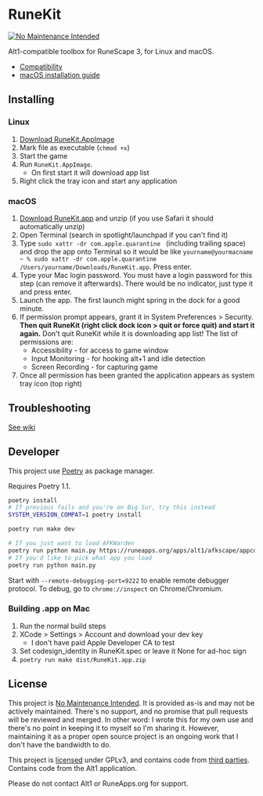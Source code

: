 # RuneKit

[![No Maintenance Intended](https://unmaintained.tech/badge.svg)](https://unmaintained.tech/)

Alt1-compatible toolbox for RuneScape 3, for Linux and macOS.

* [Compatibility](https://github.com/whs/runekit/wiki/App-Compatibility)
* [macOS installation guide](docs/macos-setup.md)

## Installing

### Linux

1. [Download RuneKit.AppImage](https://github.com/whs/runekit/releases/tag/continuous)
2. Mark file as executable (`chmod +x`)
3. Start the game
4. Run `RuneKit.AppImage`.
   - On first start it will download app list
5. Right click the tray icon and start any application

### macOS

1. [Download RuneKit.app](https://github.com/whs/runekit/releases/tag/continuous) and unzip (if you use Safari it should automatically unzip)
2. Open Terminal (search in spotlight/launchpad if you can't find it)
3. Type `sudo xattr -dr com.apple.quarantine ` (including trailing space) and drop the app onto Terminal so it would be like `yourname@yourmacname ~ % sudo xattr -dr com.apple.quarantine /Users/yourname/Downloads/RuneKit.app`. Press enter.
4. Type your Mac login password. You must have a login password for this step (can remove it afterwards). There would be no indicator, just type it and press enter.
5. Launch the app. The first launch might spring in the dock for a good minute.
6. If permission prompt appears, grant it in System Preferences > Security. **Then quit RuneKit (right click dock icon > quit or force quit) and start it again.** Don't quit RuneKit while it is downloading app list! The list of permissions are:
   - Accessibility - for access to game window
   - Input Monitoring - for hooking alt+1 and idle detection
   - Screen Recording - for capturing game
7. Once all permission has been granted the application appears as system tray icon (top right)

## Troubleshooting

[See wiki](https://github.com/whs/runekit/wiki/Troubleshooting)

## Developer

This project use [Poetry](https://python-poetry.org) as package manager.

Requires Poetry 1.1.

```sh
poetry install
# If previous fails and you're on Big Sur, try this instead
SYSTEM_VERSION_COMPAT=1 poetry install

poetry run make dev

# If you just want to load AFKWarden
poetry run python main.py https://runeapps.org/apps/alt1/afkscape/appconfig.json
# If you'd like to pick what app you load
poetry run python main.py
```

Start with `--remote-debugging-port=9222` to enable remote debugger protocol.
To debug, go to `chrome://inspect` on Chrome/Chromium.

### Building .app on Mac

1. Run the normal build steps
2. XCode > Settings > Account and download your dev key
   - I don't have paid Apple Developer CA to test
3. Set codesign_identity in  RuneKit.spec or leave it None for ad-hoc sign
5. `poetry run make dist/RuneKit.app.zip`

## License

This project is [No Maintenance Intended](https://unmaintained.tech/).
It is provided as-is and may not be actively maintained. There's no support, and no promise that pull requests will be
reviewed and merged. In other word: I wrote this for my own use and there's no point in keeping it to myself so I'm sharing it.
However, maintaining it as a proper open source project is an ongoing work that I don't have the bandwidth to do.

This project is [licensed](LICENSE) under GPLv3, and contains code from [third parties](THIRD_PARTY_LICENSE.md).
Contains code from the Alt1 application.

Please do not contact Alt1 or RuneApps.org for support.
